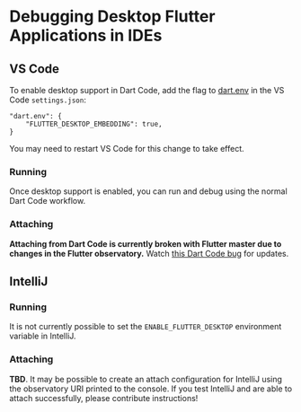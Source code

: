 # Debugging Desktop Flutter Applications in IDEs

## VS Code

To enable desktop support in Dart Code, add the flag to
[dart.env](https://dartcode.org/docs/settings/#dartenv) in the VS Code
`settings.json`:
```
"dart.env": {
    "FLUTTER_DESKTOP_EMBEDDING": true,
}
```

You may need to restart VS Code for this change to take effect.

### Running

Once desktop support is enabled, you can run and debug using the normal
Dart Code workflow.

### Attaching

**Attaching from Dart Code is currently broken with Flutter master
due to changes in the Flutter observatory.** Watch [this Dart Code
bug](https://github.com/Dart-Code/Dart-Code/issues/1632) for updates.

## IntelliJ

### Running

It is not currently possible to set the `ENABLE_FLUTTER_DESKTOP` environment
variable in IntelliJ.

### Attaching

**TBD**. It may be possible to create an attach configuration for IntelliJ
using the observatory URI printed to the console. If you test IntelliJ and
are able to attach successfully, please contribute instructions!
